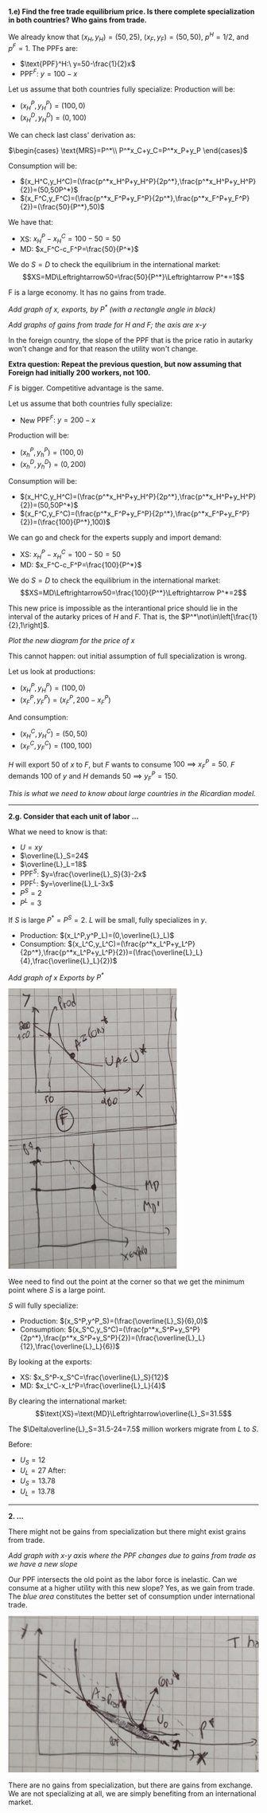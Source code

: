 **1.e) Find the free trade equilibrium price. Is there complete specialization in both countries? Who gains from trade.**

We already know that $(x_H,y_H)=(50,25)$, $(x_F,y_F)=(50,50)$, $p^H=1/2$, and $p^F=1$. The PPFs are:
- $\text{PPF}^H:\ y=50-\frac{1}{2}x$
- $\text{PPF}^F:\ y=100-x$

Let us assume that both countries fully specialize:
Production will be:
- $(x_H^P,y_H^P)=(100,0)$
- $(x_H^D,y_H^D)=(0,100)$

We can check last class' derivation as:

$\begin{cases} \text{MRS}=P^*\\
P^*x_C+y_C=P^*x_P+y_P \end{cases}$



Consumption will be:
- $(x_H^C,y_H^C)=(\frac{p^*x_H^P+y_H^P}{2p^*},\frac{p^*x_H^P+y_H^P}{2})=(50,50P^*)$
- $(x_F^C,y_F^C)=(\frac{p^*x_F^P+y_F^P}{2p^*},\frac{p^*x_F^P+y_F^P}{2})=(\frac{50}{P^*},50)$

We have that:
- XS: $x_H^P-x_H^C=100-50=50$
- MD: $x_F^C-c_F^P=\frac{50}{P^*}$

We do $S=D$ to check the equilibrium in the international market:
$$XS=MD\Leftrightarrow50=\frac{50}{P^*}\Leftrightarrow P^*=1$$

F is a large economy. It has no gains from trade.

*Add graph of $x$, exports, by $P^*$ (with a rectangle angle in black)*

*Add graphs of gains from trade for *H* and *F*; the axis are $x$-$y$*



In the foreign country, the slope of the PPF that is the price ratio in autarky won't change and for that reason the utility won't change.

**Extra question: Repeat the previous question, but now assuming that Foreign had initially $200$ workers, not $100$.**

$F$ is bigger. Competitive advantage is the same.

Let us assume that both countries fully specialize:
- New $\text{PPF}^F:\ y=200-x$

Production will be:
- $(x_h^P,y_h^P)=(100,0)$
- $(x_h^D,y_h^D)=(0,200)$

Consumption will be:
- $(x_H^C,y_H^C)=(\frac{p^*x_H^P+y_H^P}{2p^*},\frac{p^*x_H^P+y_H^P}{2})=(50,50P^*)$
- $(x_F^C,y_F^C)=(\frac{p^*x_F^P+y_F^P}{2p^*},\frac{p^*x_F^P+y_F^P}{2})=(\frac{100}{P^*},100)$

We can go and check for the experts supply and import demand:
- XS: $x_H^P-x_H^C=100-50=50$
- MD: $x_F^C-c_F^P=\frac{100}{P^*}$


We do $S=D$ to check the equilibrium in the international market:
$$XS=MD\Leftrightarrow50=\frac{100}{P^*}\Leftrightarrow P^*=2$$

This new price is impossible as the interantional price should lie in the interval of the autarky prices of $H$ and $F$. That is, the $P^*\not\in\left[\frac{1}{2},1\right]$.

*Plot the new diagram for the price of $x$*

This cannot happen: out initial assumption of full specialization is wrong.

Let us look at productions:
- $(x_H^P,y_H^P)=(100,0)$
- $(x_F^P,y_F^P)=(x_F^P,200-x_F^P)$

And consumption:
- $(x_H^C,y_H^C)=(50,50)$
- $(x_F^C,y_F^C)=(100,100)$

$H$ will export $50$ of $x$ to $F$, but $F$ wants to consume $100 \ \implies\ x_F^P=50$.
$F$ demands $100$ of $y$ and $H$ demands $50\ \implies\ y_F^P=150$.

*This is what we need to know about large countries in the Ricardian model.*
****
**2.g.  Consider that each unit of labor $\dots$**

What we need to know is that:
- $U=xy$
- $\overline{L}_S=24$
- $\overline{L}_L=18$
- $\text{PPF}^S$: $y=\frac{\overline{L}_S}{3}-2x$
- $\text{PPF}^L$: $y=\overline{L}_L-3x$
- $P^S=2$
- $P^L=3$

If $S$ is large $P^*=P^S=2$.
$L$ will be small, fully specializes in $y$.
- Production: $(x_L^P,y^P_L)=(0,\overline{L}_L)$
- Consumption: $(x_L^C,y_L^C)=(\frac{p^*x_L^P+y_L^P}{2p^*},\frac{p^*x_L^P+y_L^P}{2})=(\frac{\overline{L}_L}{4},\frac{\overline{L}_L}{2})$

*Add graph of $x$ Exports by $P^*$*

![](assets/ge1_20190228p-675346b8.png)

Wee need to find out the point at the corner so that we get the minimum point where $S$ is a large point.

$S$ will fully specialize:
- Production: $(x_S^P,y^P_S)=(\frac{\overline{L}_S}{6},0)$
- Consumption: $(x_S^C,y_S^C)=(\frac{p^*x_S^P+y_S^P}{2p^*},\frac{p^*x_S^P+y_S^P}{2})=(\frac{\overline{L}_L}{12},\frac{\overline{L}_L}{6})$

By looking at the exports:
- XS: $x_S^P-x_S^C=\frac{\overline{L}_S}{12}$
- MD: $x_L^C-x_L^P=\frac{\overline{L}_L}{4}$

By clearing the international market:
$$\text{XS}=\text{MD}\Leftrightarrow\overline{L}_S=31.5$$


The $\Delta\overline{L}_S=31.5-24=7.5$ million workers migrate from $L$ to $S$.

Before:
- $U_S=12$
- $U_L=27$
After:
- $U_S=13.78$
- $U_L=13.78$

****

**2. $\dots$**


There might not be gains from specialization but there might exist grains from trade.

*Add graph with x-y axis where the PPF changes due to gains from trade as we have a new slope*

Our $\text{PPF}$ intersects the old point as the labor force is inelastic. Can we consume at a higher utility with this new slope? Yes, as we gain from trade. The *blue area* constitutes the better set of consumption under international trade.

![](assets/ge1_20190228p-e74d9722.png)

There are no gains from specialization, but there are gains from exchange. We are not specializing at all, we are simply benefiting from an international market.
